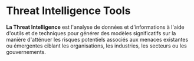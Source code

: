 # Threat Intelligence Tools

**La Threat Intelligence** est l'analyse de données et d'informations à l'aide d'outils et de techniques pour générer des modèles significatifs sur la manière d'atténuer les risques potentiels associés aux menaces existantes ou émergentes ciblant les organisations, les industries, les secteurs ou les gouvernements.